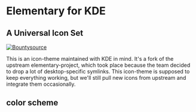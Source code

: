 # Elementary for KDE

## A Universal Icon Set
[![Bountysource](https://www.bountysource.com/badge/tracker?tracker_id=27377189)](https://www.bountysource.com/trackers/27377189-elementary-icons)

This is an icon-theme maintained with KDE in mind.
It's a fork of the upstream elementary-project, which took place because the team decided to drop a lot of desktop-specific symlinks. This icon-theme is supposed to keep everything working, but we'll still pull new icons from upstream and integrate them occasionally.

## color scheme
